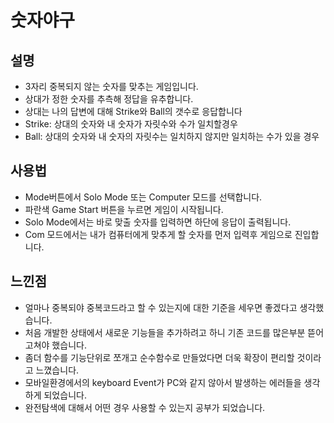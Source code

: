 # 숫자야구
## 설명
- 3자리 중복되지 않는 숫자를 맞추는 게임입니다.
- 상대가 정한 숫자를 추측해 정답을 유추합니다.
- 상대는 나의 답변에 대해 Strike와 Ball의 갯수로 응답합니다
- Strike: 상대의 숫자와 내 숫자가 자릿수와 수가 일치할경우
- Ball: 상대의 숫자와 내 숫자의 자릿수는 일치하지 않지만 일치하는 수가 있을 경우

## 사용법
- Mode버튼에서 Solo Mode 또는 Computer 모드를 선택합니다.
- 파란색 Game Start 버튼을 누르면 게임이 시작됩니다.
- Solo Mode에서는 바로 맞출 숫자를 입력하면 하단에 응답이 출력됩니다.
- Com 모드에서는 내가 컴퓨터에게 맞추게 할 숫자를 먼저 입력후 게임으로 진입합니다.


## 느낀점
- 얼마나 중복되야 중복코드라고 할 수 있는지에 대한 기준을 세우면 좋겠다고 생각했습니다.
- 처음 개발한 상태에서 새로운 기능들을 추가하려고 하니 기존 코드를 많은부분 뜯어고쳐야 했습니다.
- 좀더 함수를 기능단위로 쪼개고 순수함수로 만들었다면 더욱 확장이 편리할 것이라고 느꼈습니다.
- 모바일환경에서의 keyboard Event가 PC와 같지 않아서 발생하는 에러들을 생각하게 되었습니다.
- 완전탐색에 대해서 어떤 경우 사용할 수 있는지 공부가 되었습니다.
